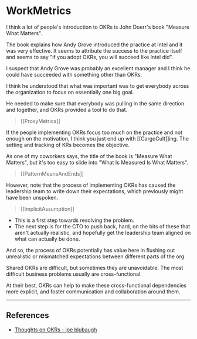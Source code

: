 # WorkMetrics

I think a lot of people's introduction to OKRs is John Doerr's book "Measure What Matters".

The book explains how Andy Grove introduced the practice at Intel and it was very effective. It seems to attribute the success to the practice itself and seems to say "if you adopt OKRs, you will succeed like Intel did".

I suspect that Andy Grove was probably an excellent manager and I think he could have succeeded with something other than OKRs.

I think he understood that what was important was to get everybody across the organization to focus on essentially one big goal.

He needed to make sure that everybody was pulling in the same direction and together, and OKRs provided a tool to do that.

> \[\[ProxyMetrics]]

If the people implementing OKRs focus too much on the practice and not enough on the motivation, I think you just end up with \[\[CargoCult]]ing. The setting and tracking of KRs becomes the objective.

As one of my coworkers says, the title of the book is "Measure What Matters", but it's too easy to slide into "What Is Measured Is What Matters".

> \[\[PatternMeansAndEnds]]

However, note that the process of implementing OKRs has caused the leadership team to write down their expectations, which previously might have been unspoken.

> \[\[ImplicitAssumption]]

- This is a first step towards resolving the problem.
- The next step is for the CTO to push back, hard, on the bits of these that aren't actually realistic, and hopefully get the leadership team aligned on what can actually be done.

And so, the process of OKRs potentially has value here in flushing out unrealistic or mismatched expectations between different parts of the org.

Shared OKRs are difficult, but sometimes they are unavoidable. The most difficult business problems usually are cross-functional.

At their best, OKRs can help to make these cross-functional dependencies more explicit, and foster communication and collaboration around them.

___

## References

- [Thoughts on OKRs - joe blubaugh](https://joeblu.com/blog/2022_05_okrs/)
